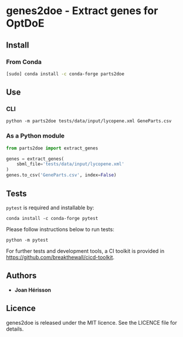 # genes2doe - Extract genes for OptDoE

## Install
### From Conda
```sh
[sudo] conda install -c conda-forge parts2doe

```

## Use
### CLI
```
python -m parts2doe tests/data/input/lycopene.xml GeneParts.csv
```
### As a Python module
```python
from parts2doe import extract_genes

genes = extract_genes(
    sbml_file='tests/data/input/lycopene.xml'
)
genes.to_csv('GeneParts.csv', index=False)
```

## Tests
`pytest` is required and installable by:
```
conda install -c conda-forge pytest
```

Please follow instructions below to run tests:
```
python -m pytest
```
For further tests and development tools, a CI toolkit is provided in https://github.com/breakthewall/cicd-toolkit.


## Authors

* **Joan Hérisson**


## Licence
genes2doe is released under the MIT licence. See the LICENCE file for details.
